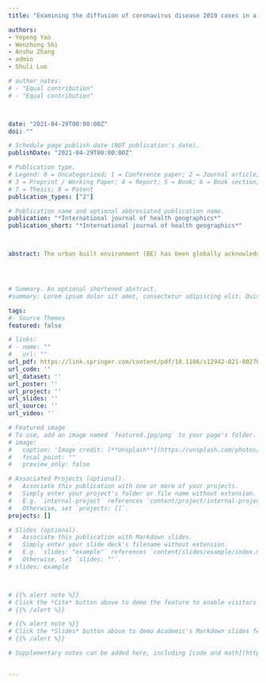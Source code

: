 ```yaml
---
title: "Examining the diffusion of coronavirus disease 2019 cases in a metropolis: a space syntax approach"

authors:
- Yepeng Yao
- Wenzhong Shi
- Anshu Zhang
- admin
- Shuli Luo

# author_notes:
# - "Equal contribution"
# - "Equal contribution"



date: "2021-04-29T00:00:00Z"
doi: ""

# Schedule page publish date (NOT publication's date).
publishDate: "2021-04-29T00:00:00Z"

# Publication type.
# Legend: 0 = Uncategorized; 1 = Conference paper; 2 = Journal article;
# 3 = Preprint / Working Paper; 4 = Report; 5 = Book; 6 = Book section;
# 7 = Thesis; 8 = Patent
publication_types: ["2"]

# Publication name and optional abbreviated publication name.
publication: "*International journal of health geographics*"
publication_short: "*International journal of health geographics*"



abstract: The urban built environment (BE) has been globally acknowledged as one of the main factors that afects the spread of infectious disease. However, the efect of the street network on coronavirus disease 2019 (COVID19) incidence has been insufciently studied. Severe acute respiratory syndrome coronavirus 2, which causes COVID19, is far more transmissible than previous respiratory viruses, such as severe acute respiratory syndrome coronavirus, which highlights the role of the spatial confguration of street network in COVID-19 spread, as it is where humans have contact with each other, especially in high-density areas. To fll this research gap, this study utilized space syntax theory and investigated the efect of the urban BE on the spatial difusion of COVID-19 cases in Hong Kong.




# Summary. An optional shortened abstract.
#summary: Lorem ipsum dolor sit amet, consectetur adipiscing elit. Duis posuere tellus ac convallis placerat. Proin tincidunt magna sed ex sollicitudin condimentum.

tags:
#- Source Themes
featured: false

# links:
# - name: ""
#   url: ""
url_pdf: https://link.springer.com/content/pdf/10.1186/s12942-021-00270-4.pdf
url_code: ''
url_dataset: ''
url_poster: ''
url_project: ''
url_slides: ''
url_source: ''
url_video: ''

# Featured image
# To use, add an image named `featured.jpg/png` to your page's folder. 
# image:
#   caption: 'Image credit: [**Unsplash**](https://unsplash.com/photos/jdD8gXaTZsc)'
#   focal_point: ""
#   preview_only: false

# Associated Projects (optional).
#   Associate this publication with one or more of your projects.
#   Simply enter your project's folder or file name without extension.
#   E.g. `internal-project` references `content/project/internal-project/index.md`.
#   Otherwise, set `projects: []`.
projects: []

# Slides (optional).
#   Associate this publication with Markdown slides.
#   Simply enter your slide deck's filename without extension.
#   E.g. `slides: "example"` references `content/slides/example/index.md`.
#   Otherwise, set `slides: ""`.
# slides: example



# {{% alert note %}}
# Click the *Cite* button above to demo the feature to enable visitors to import publication metadata into their reference management software.
# {{% /alert %}}

# {{% alert note %}}
# Click the *Slides* button above to demo Academic's Markdown slides feature.
# {{% /alert %}}

# Supplementary notes can be added here, including [code and math](https://sourcethemes.com/academic/docs/writing-markdown-latex/).


---
```



